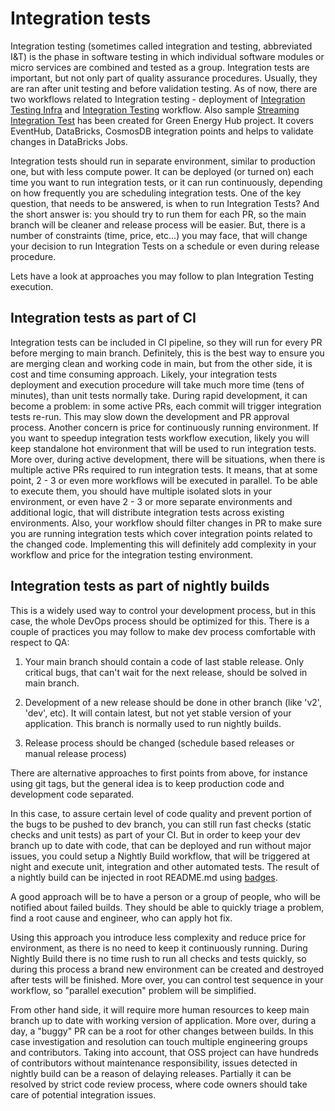 # Integration tests

Integration testing (sometimes called integration and testing, abbreviated I&T) is the phase in software testing in which individual software modules or micro services are combined and tested as a group.
Integration tests are important, but not only part of quality assurance procedures.
Usually, they are ran after unit testing and before validation testing.
As of now, there are two workflows related to Integration testing - deployment of [Integration Testing Infra](../../.github/workflows/databricks-integration-testing-infra-cd.yml) and [Integration Testing](../../.github/workflows/databricks-it.yml) workflow.
Also sample [Streaming Integration Test](../../src/integration-test/streaming-test.py) has been created for Green Energy Hub project.
It covers EventHub, DataBricks, CosmosDB integration points and helps to validate changes in DataBricks Jobs.

Integration tests should run in separate environment, similar to production one, but with less compute power.
It can be deployed (or turned on) each time you want to run integration tests, or it can run continuously, depending on how frequently you are scheduling integration tests.
One of the key question, that needs to be answered, is when to run Integration Tests? And the short answer is: you should try to run them for each PR, so the main branch will be cleaner and release process will be easier.
But, there is a number of constraints (time, price, etc...) you may face, that will change your decision to run Integration Tests on a schedule or even during release procedure.

Lets have a look at approaches you may follow to plan Integration Testing execution.

## Integration tests as part of CI

Integration tests can be included in CI pipeline, so they will run for every PR before merging to main branch.
Definitely, this is the best way to ensure you are merging clean and working code in main, but from the other side, it is cost and time consuming approach.
Likely, your integration tests deployment and execution procedure will take much more time (tens of minutes), than unit tests normally take.
During rapid development, it can become a problem: in some active PRs, each commit will trigger integration tests re-run. This may slow down the development and PR approval process.
Another concern is price for continuously running environment. If you want to speedup integration tests workflow execution, likely you will keep standalone hot environment that will be used to run integration tests.
More over, during active development, there will be situations, when there is multiple active PRs required to run integration tests.
It means, that at some point, 2 - 3 or even more workflows will be executed in parallel.
To be able to execute them, you should have multiple isolated slots in your environment, or even have 2 - 3 or more separate environments and additional logic, that will distribute integration tests across existing environments.
Also, your workflow should filter changes in PR to make sure you are running integration tests which cover integration points related to the changed code.
Implementing this will definitely add complexity in your workflow and price for the integration testing environment.

## Integration tests as part of nightly builds

This is a widely used way to control your development process, but in this case, the whole DevOps process should be optimized for this.
There is a couple of practices you may follow to make dev process comfortable with respect to QA:

1. Your main branch should contain a code of last stable release. Only critical bugs, that can't wait for the next release, should be solved in main branch.

2. Development of a new release should be done in other branch (like 'v2', 'dev', etc). It will contain latest, but not yet stable version of your application.
This branch is normally used to run nightly builds.

3. Release process should be changed (schedule based releases or manual release process)

There are alternative approaches to first points from above, for instance using  git tags, but the general idea is to keep production code and development code separated.

In this case, to assure certain level of code quality and prevent portion of the bugs to be pushed to dev branch, you can still run fast checks (static checks and unit tests) as part of your CI.
But in order to keep your dev branch up to date with code, that can be deployed and run without major issues, you could setup a Nightly Build workflow, that will be triggered at night and execute unit, integration and other automated tests.
The result of a nightly build can be injected in root README.md using [badges](https://github.com/badges/shields).

A good approach will be to have a person or a group of people, who will be notified about failed builds.
They should be able to quickly triage a problem, find a root cause and engineer, who can apply hot fix.

Using this approach you introduce less complexity and reduce price for environment, as there is no need to keep it continuously running.
During Nightly Build there is no time rush to run all checks and tests quickly, so during this process a brand new environment can be created and destroyed after tests will be finished.
More over, you can control test sequence in your workflow, so "parallel execution" problem will be simplified.

From other hand side, it will require more human resources to keep main branch up to date with working version of application.
More over, during a day, a "buggy" PR can be a root for other changes between builds.
In this case investigation and resolution can touch multiple engineering groups and contributors.
Taking into account, that OSS project can have hundreds of contributors without maintenance responsibility, issues detected in nightly build can be a reason of delaying releases.
Partially it can be resolved by strict code review process, where code owners should take care of potential integration issues.
